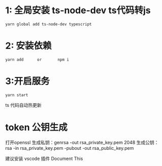 # 1: 全局安装  ts-node-dev    ts代码转js  
   ```
   yarn global add ts-node-dev typescript
   ```
# 2: 安装依赖 
   ```
   yarn add      or       npm i
   ```
# 3:开启服务
  ```
  yarn start
  ```

  ts 代码自动热更新



  # token  公钥生成
打开openssl
生成私钥：genrsa -out rsa_private_key.pem 2048
生成公钥： rsa -in rsa_private_key.pem -pubout -out rsa_public_key.pem

  建议安装 
   vscode 插件   Document This 
